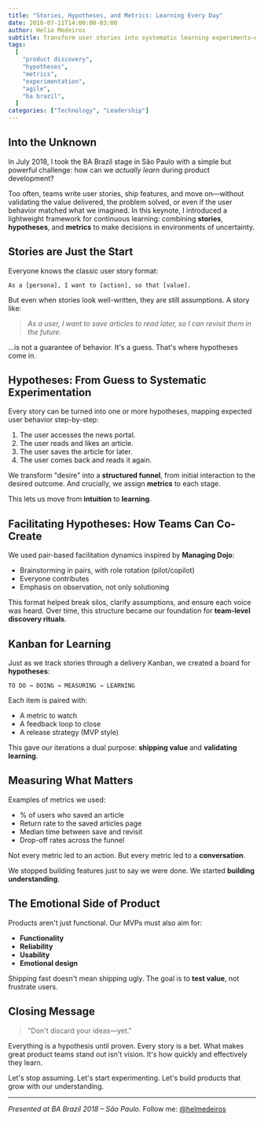```yaml
---
title: "Stories, Hypotheses, and Metrics: Learning Every Day"
date: 2018-07-11T14:00:00-03:00
author: Helio Medeiros
subtitle: Transform user stories into systematic learning experiments—using hypotheses, metrics, and structured funnels to validate assumptions and build products that grow with understanding
tags:
  [
    "product discovery",
    "hypotheses",
    "metrics",
    "experimentation",
    "agile",
    "ba brazil",
  ]
categories: ["Technology", "Leadership"]
---
```


## Into the Unknown

In July 2018, I took the BA Brazil stage in São Paulo with a simple but powerful challenge: how can we _actually learn_ during product development?

Too often, teams write user stories, ship features, and move on—without validating the value delivered, the problem solved, or even if the user behavior matched what we imagined. In this keynote, I introduced a lightweight framework for continuous learning: combining **stories**, **hypotheses**, and **metrics** to make decisions in environments of uncertainty.

## Stories are Just the Start

Everyone knows the classic user story format:

```text
As a [persona], I want to [action], so that [value].
```

But even when stories look well-written, they are still assumptions. A story like:

> _As a user, I want to save articles to read later, so I can revisit them in the future._

...is not a guarantee of behavior. It's a guess. That's where hypotheses come in.

## Hypotheses: From Guess to Systematic Experimentation

Every story can be turned into one or more hypotheses, mapping expected user behavior step-by-step:

1. The user accesses the news portal.
2. The user reads and likes an article.
3. The user saves the article for later.
4. The user comes back and reads it again.

We transform "desire" into a **structured funnel**, from initial interaction to the desired outcome. And crucially, we assign **metrics** to each stage.

This lets us move from **intuition** to **learning**.

## Facilitating Hypotheses: How Teams Can Co-Create

We used pair-based facilitation dynamics inspired by **Managing Dojo**:

- Brainstorming in pairs, with role rotation (pilot/copilot)
- Everyone contributes
- Emphasis on observation, not only solutioning

This format helped break silos, clarify assumptions, and ensure each voice was heard. Over time, this structure became our foundation for **team-level discovery rituals**.

## Kanban for Learning

Just as we track stories through a delivery Kanban, we created a board for **hypotheses**:

```
TO DO → DOING → MEASURING → LEARNING
```

Each item is paired with:

- A metric to watch
- A feedback loop to close
- A release strategy (MVP style)

This gave our iterations a dual purpose: **shipping value** and **validating learning**.

## Measuring What Matters

Examples of metrics we used:

- % of users who saved an article
- Return rate to the saved articles page
- Median time between save and revisit
- Drop-off rates across the funnel

Not every metric led to an action. But every metric led to a **conversation**.

We stopped building features just to say we were done. We started **building understanding**.

## The Emotional Side of Product

Products aren't just functional. Our MVPs must also aim for:

- **Functionality**
- **Reliability**
- **Usability**
- **Emotional design**

Shipping fast doesn't mean shipping ugly. The goal is to **test value**, not frustrate users.

## Closing Message

> "Don't discard your ideas—yet."

Everything is a hypothesis until proven. Every story is a bet. What makes great product teams stand out isn't vision. It's how quickly and effectively they learn.

Let's stop assuming.
Let's start experimenting.
Let's build products that grow with our understanding.

---

_Presented at BA Brazil 2018 – São Paulo._
Follow me: [@helmedeiros](https://twitter.com/helmedeiros)
